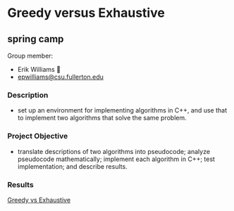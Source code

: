 # Greedy versus Exhaustive

## spring camp

Group member:

- Erik Williams :gorilla:
- epwilliams@csu.fullerton.edu

### Description

- set up an environment for implementing algorithms in C++, and use that to implement two algorithms that solve the same problem.

### Project Objective

- translate descriptions of two algorithms into pseudocode; analyze pseudocode mathematically; implement each algorithm in C++; test
  implementation; and describe results.

### Results

[Greedy vs Exhaustive](./Greedy%20VS%20Exhaustive%20Search.pdf)

